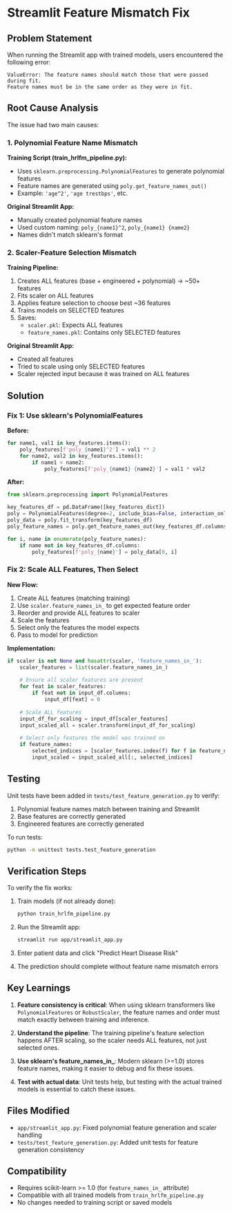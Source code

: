 # Streamlit Feature Mismatch Fix

## Problem Statement

When running the Streamlit app with trained models, users encountered the following error:

```
ValueError: The feature names should match those that were passed during fit. 
Feature names must be in the same order as they were in fit.
```

## Root Cause Analysis

The issue had two main causes:

### 1. Polynomial Feature Name Mismatch

**Training Script (train_hrlfm_pipeline.py):**
- Uses `sklearn.preprocessing.PolynomialFeatures` to generate polynomial features
- Feature names are generated using `poly.get_feature_names_out()`
- Example: `'age^2'`, `'age trestbps'`, etc.

**Original Streamlit App:**
- Manually created polynomial feature names
- Used custom naming: `poly_{name1}^2`, `poly_{name1} {name2}`
- Names didn't match sklearn's format

### 2. Scaler-Feature Selection Mismatch

**Training Pipeline:**
1. Creates ALL features (base + engineered + polynomial) → ~50+ features
2. Fits scaler on ALL features
3. Applies feature selection to choose best ~36 features
4. Trains models on SELECTED features
5. Saves:
   - `scaler.pkl`: Expects ALL features
   - `feature_names.pkl`: Contains only SELECTED features

**Original Streamlit App:**
- Created all features
- Tried to scale using only SELECTED features
- Scaler rejected input because it was trained on ALL features

## Solution

### Fix 1: Use sklearn's PolynomialFeatures

**Before:**
```python
for name1, val1 in key_features.items():
    poly_features[f'poly_{name1}^2'] = val1 ** 2
    for name2, val2 in key_features.items():
        if name1 < name2:
            poly_features[f'poly_{name1} {name2}'] = val1 * val2
```

**After:**
```python
from sklearn.preprocessing import PolynomialFeatures

key_features_df = pd.DataFrame([key_features_dict])
poly = PolynomialFeatures(degree=2, include_bias=False, interaction_only=False)
poly_data = poly.fit_transform(key_features_df)
poly_feature_names = poly.get_feature_names_out(key_features_df.columns)

for i, name in enumerate(poly_feature_names):
    if name not in key_features_df.columns:
        poly_features[f'poly_{name}'] = poly_data[0, i]
```

### Fix 2: Scale ALL Features, Then Select

**New Flow:**
1. Create ALL features (matching training)
2. Use `scaler.feature_names_in_` to get expected feature order
3. Reorder and provide ALL features to scaler
4. Scale the features
5. Select only the features the model expects
6. Pass to model for prediction

**Implementation:**
```python
if scaler is not None and hasattr(scaler, 'feature_names_in_'):
    scaler_features = list(scaler.feature_names_in_)
    
    # Ensure all scaler features are present
    for feat in scaler_features:
        if feat not in input_df.columns:
            input_df[feat] = 0
    
    # Scale ALL features
    input_df_for_scaling = input_df[scaler_features]
    input_scaled_all = scaler.transform(input_df_for_scaling)
    
    # Select only features the model was trained on
    if feature_names:
        selected_indices = [scaler_features.index(f) for f in feature_names if f in scaler_features]
        input_scaled = input_scaled_all[:, selected_indices]
```

## Testing

Unit tests have been added in `tests/test_feature_generation.py` to verify:
1. Polynomial feature names match between training and Streamlit
2. Base features are correctly generated
3. Engineered features are correctly generated

To run tests:
```bash
python -m unittest tests.test_feature_generation
```

## Verification Steps

To verify the fix works:

1. Train models (if not already done):
   ```bash
   python train_hrlfm_pipeline.py
   ```

2. Run the Streamlit app:
   ```bash
   streamlit run app/streamlit_app.py
   ```

3. Enter patient data and click "Predict Heart Disease Risk"

4. The prediction should complete without feature name mismatch errors

## Key Learnings

1. **Feature consistency is critical**: When using sklearn transformers like `PolynomialFeatures` or `RobustScaler`, the feature names and order must match exactly between training and inference.

2. **Understand the pipeline**: The training pipeline's feature selection happens AFTER scaling, so the scaler needs ALL features, not just selected ones.

3. **Use sklearn's feature_names_in_**: Modern sklearn (>=1.0) stores feature names, making it easier to debug and fix these issues.

4. **Test with actual data**: Unit tests help, but testing with the actual trained models is essential to catch these issues.

## Files Modified

- `app/streamlit_app.py`: Fixed polynomial feature generation and scaler handling
- `tests/test_feature_generation.py`: Added unit tests for feature generation consistency

## Compatibility

- Requires scikit-learn >= 1.0 (for `feature_names_in_` attribute)
- Compatible with all trained models from `train_hrlfm_pipeline.py`
- No changes needed to training script or saved models
